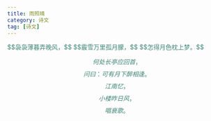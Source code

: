 ```yaml
---
title: 雨照晴
category: 诗文
tag: [诗文]
---
```


<font color=" #428675">
$$袅袅薄暮弄晚风，$$
$$霰雪万里孤月朦，$$
$$怎得月色枕上梦。$$

$$何处长亭应回首，$$
$$问曰：可有月下醉相逢。$$
$$江南忆，$$
$$小楼昨日风，$$
$$唱衰歌。$$
</font>
